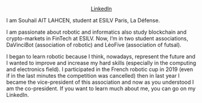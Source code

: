 <p align="center">
  <a href="https://www.linkedin.com/in/souhail-ait-lahcen-967155196/" target="_blank">LinkedIn</a>
</p>

I am Souhail AIT LAHCEN, student at ESILV Paris, La Défense.

I am passionate about robotic and informatics also study blockchain and crypto-markets in FinTech at ESILV. Now, I’m in two student associations, DaVinciBot (association of robotic) and LéoFive (association of futsal).

I began to learn robotic because I think, nowadays, represent the future and I wanted to improve and increase my hard skills (especially in the computing and electronics field). I participated in the French robotic cup in 2019 (even if in the last minutes the competition was cancelled) then in last year I became the vice-president of this association and now as you understood I am the co-president. If you want to learn much about me, you can go on my LinkedIn.


